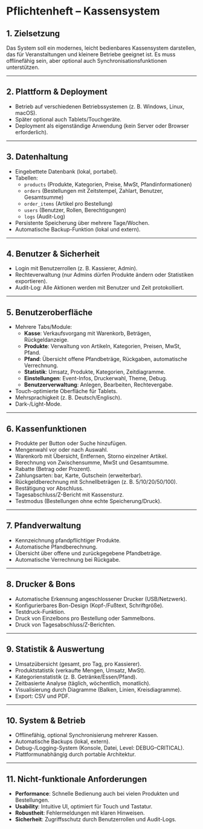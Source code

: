# Pflichtenheft – Kassensystem

## 1. Zielsetzung

Das System soll ein modernes, leicht bedienbares Kassensystem darstellen, das für Veranstaltungen und kleinere Betriebe geeignet ist. Es muss offlinefähig sein, aber optional auch Synchronisationsfunktionen unterstützen.

---

## 2. Plattform & Deployment

- Betrieb auf verschiedenen Betriebssystemen (z. B. Windows, Linux, macOS).
- Später optional auch Tablets/Touchgeräte.
- Deployment als eigenständige Anwendung (kein Server oder Browser erforderlich).

---

## 3. Datenhaltung

- Eingebettete Datenbank (lokal, portabel).
- Tabellen:
  - `products` (Produkte, Kategorien, Preise, MwSt, Pfandinformationen)
  - `orders` (Bestellungen mit Zeitstempel, Zahlart, Benutzer, Gesamtsumme)
  - `order_items` (Artikel pro Bestellung)
  - `users` (Benutzer, Rollen, Berechtigungen)
  - `logs` (Audit-Log)
- Persistente Speicherung über mehrere Tage/Wochen.
- Automatische Backup-Funktion (lokal und extern).

---

## 4. Benutzer & Sicherheit

- Login mit Benutzerrollen (z. B. Kassierer, Admin).
- Rechteverwaltung (nur Admins dürfen Produkte ändern oder Statistiken exportieren).
- Audit-Log: Alle Aktionen werden mit Benutzer und Zeit protokolliert.

---

## 5. Benutzeroberfläche

- Mehrere Tabs/Module:
  - **Kasse**: Verkaufsvorgang mit Warenkorb, Beträgen, Rückgeldanzeige.
  - **Produkte**: Verwaltung von Artikeln, Kategorien, Preisen, MwSt, Pfand.
  - **Pfand**: Übersicht offene Pfandbeträge, Rückgaben, automatische Verrechnung.
  - **Statistik**: Umsatz, Produkte, Kategorien, Zeitdiagramme.
  - **Einstellungen**: Event-Infos, Druckerwahl, Theme, Debug.
  - **Benutzerverwaltung**: Anlegen, Bearbeiten, Rechtevergabe.
- Touch-optimierte Oberfläche für Tablets.
- Mehrsprachigkeit (z. B. Deutsch/Englisch).
- Dark-/Light-Mode.

---

## 6. Kassenfunktionen

- Produkte per Button oder Suche hinzufügen.
- Mengenwahl vor oder nach Auswahl.
- Warenkorb mit Übersicht, Entfernen, Storno einzelner Artikel.
- Berechnung von Zwischensumme, MwSt und Gesamtsumme.
- Rabatte (Betrag oder Prozent).
- Zahlungsarten: bar, Karte, Gutschein (erweiterbar).
- Rückgeldberechnung mit Schnellbeträgen (z. B. 5/10/20/50/100).
- Bestätigung vor Abschluss.
- Tagesabschluss/Z-Bericht mit Kassensturz.
- Testmodus (Bestellungen ohne echte Speicherung/Druck).

---

## 7. Pfandverwaltung

- Kennzeichnung pfandpflichtiger Produkte.
- Automatische Pfandberechnung.
- Übersicht über offene und zurückgegebene Pfandbeträge.
- Automatische Verrechnung bei Rückgabe.

---

## 8. Drucker & Bons

- Automatische Erkennung angeschlossener Drucker (USB/Netzwerk).
- Konfigurierbares Bon-Design (Kopf-/Fußtext, Schriftgröße).
- Testdruck-Funktion.
- Druck von Einzelbons pro Bestellung oder Sammelbons.
- Druck von Tagesabschluss/Z-Berichten.

---

## 9. Statistik & Auswertung

- Umsatzübersicht (gesamt, pro Tag, pro Kassierer).
- Produktstatistik (verkaufte Mengen, Umsatz, MwSt).
- Kategorienstatistik (z. B. Getränke/Essen/Pfand).
- Zeitbasierte Analyse (täglich, wöchentlich, monatlich).
- Visualisierung durch Diagramme (Balken, Linien, Kreisdiagramme).
- Export: CSV und PDF.

---

## 10. System & Betrieb

- Offlinefähig, optional Synchronisierung mehrerer Kassen.
- Automatische Backups (lokal, extern).
- Debug-/Logging-System (Konsole, Datei, Level: DEBUG–CRITICAL).
- Plattformunabhängig durch portable Architektur.

---

## 11. Nicht-funktionale Anforderungen

- **Performance**: Schnelle Bedienung auch bei vielen Produkten und Bestellungen.
- **Usability**: Intuitive UI, optimiert für Touch und Tastatur.
- **Robustheit**: Fehlermeldungen mit klaren Hinweisen.
- **Sicherheit**: Zugriffsschutz durch Benutzerrollen und Audit-Logs.

